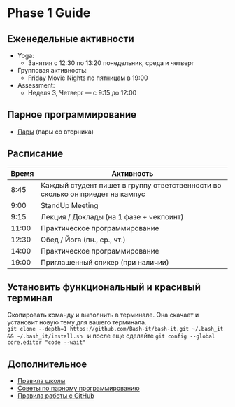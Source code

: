 # Phase 1 Guide

## Еженедельные активности

- Yoga:
  - Занятия с 12:30 по 13:20 понедельник, среда и четверг
- Групповая активность:
  - Friday Movie Nights по пятницам в 19:00
- Assessment:
  - Неделя 3, Четверг — с 9:15 до 12:00
  
## Парное программирование 

- [Пары](https://elbrus-scheduler.herokuapp.com) (пары со вторника)
<!-- 
  - [Пары](https://github.com/Elbrus-Bootcamp/phase-1/blob/master/resources/pairs.md)
-->

## Расписание 

Время   | Активность
---     | ---
8:45    | Каждый студент пишет в группу ответственности во сколько он приедет на кампус
9:00    | StandUp Meeting
9:15    | Лекция / Доклады (на 1 фазе + чекпоинт)
11:00   | Практическое программирование
12:30   | Обед / Йога (пн., ср., чт.)
14:00   | Практическое программирование 
19:00   | Приглашенный спикер (при наличии)

## Установить функциональный и красивый терминал
 
Скопировать команду и выполнить в терминале. Она скачает и установит новую тему для вашего терминала.  
`git clone --depth=1 https://github.com/Bash-it/bash-it.git ~/.bash_it && ~/.bash_it/install.sh `
и после еще сделайте 
`git config --global core.editor "code --wait"`

## Дополнительное 

- [Правила школы](https://github.com/Elbrus-Bootcamp/phase-1/blob/master/resources/rules.md)
- [Советы по парному программированию](https://github.com/Elbrus-Bootcamp/phase-1/blob/master/resources/pair-checkin-tips.md)
- [Правила работы с GitHub](https://github.com/Elbrus-Bootcamp/git-steps)

<!--
- [Student handbook](https://github.com/Elbrus-Bootcamp/phase-1/blob/master/resources/student-handbook.md)
- [Challenge Workflow](https://github.com/Elbrus-Bootcamp/phase-1/blob/master/resources/how_to_work_a_challenge.md)
- [Pair Check-in Tips](https://github.com/Elbrus-Bootcamp/phase-1/blob/master/resources/pair-checkin-tips.md)
-->


